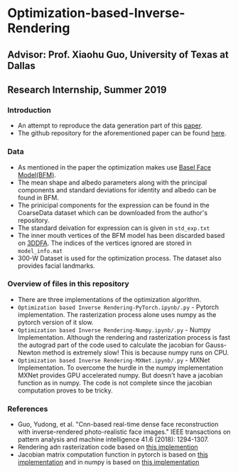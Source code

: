 # Optimization-based-Inverse-Rendering
## Advisor: Prof. Xiaohu Guo, University of Texas at Dallas
## Research Internship, Summer 2019

### Introduction
* An attempt to reproduce the data generation part of this [paper](https://ieeexplore.ieee.org/abstract/document/8360505).
* The github repository for the aforementioned paper can be found [here](https://github.com/Juyong/3DFace).

### Data
* As mentioned in the paper the optimization makes use [Basel Face Model(BFM)](https://faces.dmi.unibas.ch/bfm/main.php?nav=1-2&id=downloads).
* The mean shape and albedo parameters along with the principal components and standard deviations for identity and albedo can be found in BFM.
* The prinicipal components for the expression can be found in the CoarseData dataset which can be downloaded from the author's repository.
* The standard deivation for expression can is given in `std_exp.txt`
* The inner mouth vertices of the BFM model has been discarded based on [3DDFA](http://www.cbsr.ia.ac.cn/users/xiangyuzhu/projects/3DDFA/main.htm). The indices of the vertices ignored are stored in `model_info.mat`
* 300-W Dataset is used for the optimization process. The dataset also provides facial landmarks.

### Overview of files in this repository
* There are three implementations of the optimization algorithm.
* `Optimization based Inverse Rendering-PyTorch.ipynb/.py` - Pytorch implementation. The rasterization process alone uses numpy as the pytorch version of it slow.
* `Optimization based Inverse Rendering-Numpy.ipynb/.py` - Numpy Implementation. Although the rendering and rasterization process is fast the autograd part of the code used to calculate the jacobian for Gauss-Newton method is extremely slow! This is because numpy runs on CPU.
* `Optimization based Inverse Rendering-MXNet.ipynb/.py` - MXNet Implementation. To overcome the hurdle in the numpy implementation MXNet provides GPU accelerated numpy. But doesn't have a jacobian function as in numpy. The code is not complete since the jacobian computation proves to be tricky.

### References
* Guo, Yudong, et al. "Cnn-based real-time dense face reconstruction with inverse-rendered photo-realistic face images." IEEE transactions on pattern analysis and machine intelligence 41.6 (2018): 1294-1307.
* Rendering adn rasterization code based on [this implemention](https://github.com/YadiraF/face3d)
* Jacobian matrix computation function in pytorch is based on [this implementation](https://github.com/ast0414/adversarial-example/blob/master/craft.py) and in numpy is based on [this implementation](https://stackoverflow.com/questions/49553006/compute-the-jacobian-matrix-in-python)
